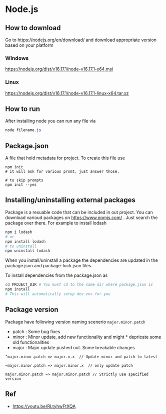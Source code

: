 # Node.js

## How to download

Go to https://nodejs.org/en/download/ and download appropriate version based on your platform

### Windows
https://nodejs.org/dist/v16.17.1/node-v16.17.1-x64.msi

### Linux
https://nodejs.org/dist/v16.17.1/node-v16.17.1-linux-x64.tar.xz


## How to run

After installing node you can run any file via

```powershell
node filename.js
```

## Package.json

A file that hold metadata for project. To create this file use 

```
npm init
# it will ask for various promt, just answer those.

# to skip prompts
npm init --yes
```

## Installing/uninstalling external packages

Package is a resuable code that can be included in out project. You can download varioud packages on https://www.npmjs.com/ . Just search the package over there. For example to install lodash

```bash
npm i lodash
# or
npm install lodash
# to uninstall
npm uninstall lodash
```
When you install/uninstall a package the dependencies are updated in the package.json and package-lock.json files.

To install dependencies from the package.json as
```bash
cd PROJECT_DIR # You must cd to the same dir where package.json is
npm install 
# This will automatically setup dev env for you
```


## Package version

Package have following version naming scenerio `major.minor.patch` 

* patch : Some bug fixes  
* minor : Minor update, add new functionality and might * depricate some old functionalities
* major : Major update pushed out. Some breakable changes

```node
^major.minor.patch => major.x.x  // Update minor and patch to latest 

~major.minor.patch => major.minor.x  // only update patch

major.minor.patch => major.minor.patch // Strictly use specified version
```





## Ref

* https://youtu.be/RLtyhwFtXQA
